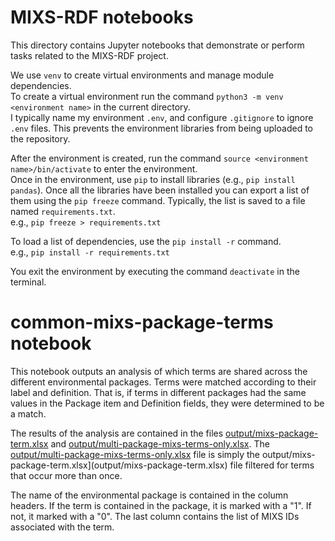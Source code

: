 # MIXS-RDF notebooks
This directory contains Jupyter notebooks that demonstrate or perform tasks related to the MIXS-RDF project.  

We use `venv` to create virtual environments and manage module dependencies.  
To create a virtual environment run the command `python3 -m venv <environment name>` in the current directory.  
I typically name my environment `.env`, and configure `.gitignore` to ignore `.env` files. This prevents the environment libraries from being uploaded to the repository.  

After the environment is created, run the command `source <environment name>/bin/activate` to enter the environment.  
Once in the environment, use `pip` to install libraries (e.g., `pip install pandas`). Once all the libraries have been installed you can export a list of them using the `pip freeze` command. Typically, the list is saved to a file named `requirements.txt`.  
e.g., `pip freeze > requirements.txt`  

To load a list of dependencies, use the `pip install -r` command.  
e.g., `pip install -r requirements.txt`

You exit the environment by executing the command `deactivate` in the terminal.

# common-mixs-package-terms notebook  
This notebook outputs an analysis of which terms are shared across the different environmental packages. Terms were matched according to their label and definition. That is, if terms in different packages had the same values in the Package item and Definition fields, they were determined to be a match.  

The results of the analysis are contained in the files [output/mixs-package-term.xlsx](output/mixs-package-term.xlsx) and [output/multi-package-mixs-terms-only.xlsx](output/multi-package-mixs-terms-only.xlsx). The [output/multi-package-mixs-terms-only.xlsx](output/multi-package-mixs-terms-only.xlsx) file is simply the output/mixs-package-term.xlsx](output/mixs-package-term.xlsx) file filtered for terms that occur more than once.  

The name of the environmental package is contained in the column headers. If the term is contained in the package, it is marked with a "1". If not, it marked with a "0". The last column contains the list of MIXS IDs associated with the term.
